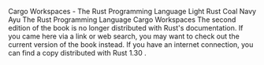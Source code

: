 Cargo Workspaces - The Rust Programming Language
Light
Rust
Coal
Navy
Ayu
The Rust Programming Language
Cargo Workspaces
The second edition of the book is no longer distributed with Rust's documentation.
If you came here via a link or web search, you may want to check out
the current
version of the book
instead.
If you have an internet connection, you can
find a copy distributed with
Rust
1.30
.